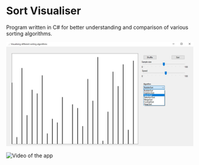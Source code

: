 

# Sort Visualiser 

Program written in C# for better understanding and comparison of various sorting algorithms.

![Screenshot of the app](README/ScreenApp.jpg?raw=true)

![Video of the app](https://media.giphy.com/media/ngpJ0WLy9m7df7ChAt/giphy.gif)
